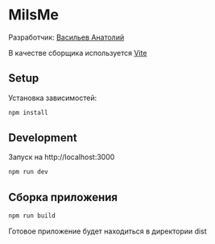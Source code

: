 # MilsMe

Разработчик: [Васильев Анатолий](https://github.com/vas11yev1work)

В качестве сборщика используется [Vite](https://vitejs.dev)

## Setup

Установка зависимостей:
```bash
npm install
```

## Development

Запуск на http://localhost:3000
```bash
npm run dev
```

## Сборка приложения
```bash
npm run build
```
Готовое приложение будет находиться в директории dist
